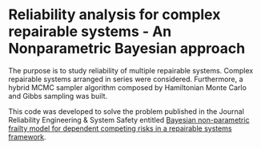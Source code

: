 # Reliability analysis for complex repairable systems - An Nonparametric Bayesian approach

The purpose is to study reliability of multiple repairable systems. Complex repairable systems arranged in series were considered. Furthermore, a hybrid MCMC sampler algorithm composed by Hamiltonian Monte Carlo and Gibbs sampling was built.

This code was developed to solve the problem published in the Journal Reliability Engineering & System Safety entitled [Bayesian non-parametric frailty model for dependent competing risks in a repairable systems framework](https://www.sciencedirect.com/science/article/abs/pii/S0951832020306463).

